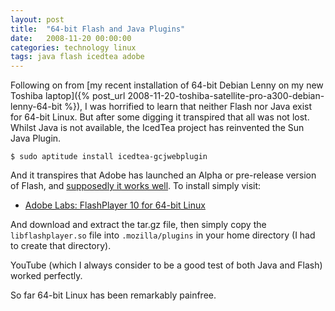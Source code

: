 ```yaml
---
layout: post
title:  "64-bit Flash and Java Plugins"
date:   2008-11-20 00:00:00
categories: technology linux
tags: java flash icedtea adobe 
---
```


Following on from [my recent installation of 64-bit Debian Lenny on my new Toshiba laptop]({% post_url 2008-11-20-toshiba-satellite-pro-a300-debian-lenny-64-bit %}), I was horrified to learn that neither Flash nor Java exist for 64-bit Linux.  But after some digging it transpired that all was not lost.  Whilst Java is not available, the IcedTea project has reinvented the Sun Java Plugin.

<!--more-->

    $ sudo aptitude install icedtea-gcjwebplugin

And it transpires that Adobe has launched an Alpha or pre-release version of Flash, and [supposedly it works well](http://blogs.computerworld.com/64_bit_linux_adobe_flash_player_surprisingly_good). To install simply visit:

   * [Adobe Labs: FlashPlayer 10 for 64-bit Linux](http://labs.adobe.com/technologies/flashplayer10/)

And download and extract the tar.gz file, then simply copy the `libflashplayer.so` file into `.mozilla/plugins` in your home directory (I had to create that directory).

YouTube (which I always consider to be a good test of both Java and Flash) worked perfectly.

So far 64-bit Linux has been remarkably painfree.

